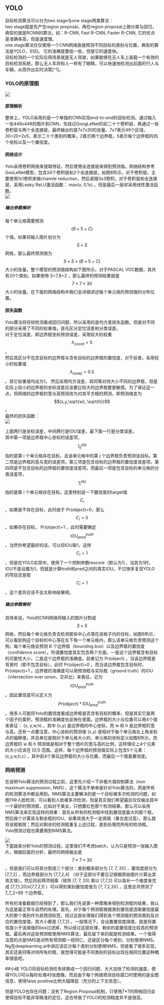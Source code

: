 ## YOLO

目标检测算法可以分为two stage与one stage两类算法：  
two stage就是先产生region proposal，再在region proposal上做分类与回归，典型的就是RCNN的算法，如：R-CNN, Fast R-CNN, Faster R-CNN, 它的优点是准确率高，但是速度慢。  
one stage算法仅仅使用一个CNN网络直接预测不同目标的类别与位置，典型的算法是YOLO，SSD。 它的准确度要低一些，但是它的速度快。  
目标检测的一个实际应用场景就是无人驾驶，如果能够在无人车上装载一个有效的目标检测系统，那么无人车将和人一样有了眼睛，可以快速地检测出前面的行人与车辆，从而作出实时决策[^1]。

### YOLO的原理图

![](/assets/YOLO_Principle.png)   

#### 原理解析  

整体上，YOLO采用的是一个单独的CNN实现end-to-end的目标检测。通过输入一张448x448的图片到CNN，先经过GoogLeNet的前二十个卷积层，再通过一些卷积层与两个全连接层，最终输出的是7x7x30的张量。7x7表示49个区域，30=20+2x5，表示二十个类别的概率，2表示两个边界框，5表示每个边界框的四个坐标以及一个置信度。   
 
#### 网络设计   
Yolo采用卷积网络来提取特征，然后使用全连接层来得到预测值。网络结构参考GooLeNet模型，包含24个卷积层和2个全连接层，如图8所示。对于卷积层，主要使用1x1卷积来做channle reduction，然后紧跟3x3卷积。对于卷积层和全连接层，采用Leaky ReLU激活函数： max(x, 0.1x) 。但是最后一层却采用线性激活函数。    
![](/assets/YOLO_Net_Structure.png)   

##### 输出参数解析

每个单元格需要预测$$(B\times5+C)$$个值。如果将输入图片划分为 $$S\times S$$ 网格，那么最终预测值为$$ S\times S\times (B\times5+C)$$ 大小的张量。整个模型的预测值结构如下图所示。对于PASCAL VOC数据，其共有20个类别，如果使用 S=7,B=2 ，那么最终的预测结果就是$$ 7\times 7\times 30 $$大小的张量。在下面的网络结构中我们会详细讲述每个单元格的预测值的分布位置。

#### 损失函数

Yolo算法将目标检测看成回归问题，所以采用的是均方差损失函数。但是对不同的部分采用了不同的权重值。首先区分定位误差和分类误差。  
对于定位误差，即边界框坐标预测误差，采用较大的权重 $$\lambda_{coord}=5$$。  
然后其区分不包含目标的边界框与含有目标的边界框的置信度，对于前者，采用较小的权重值 $$\lambda_{noobj}=0.5 $$。其它权重值均设为1。  然后采用均方误差，其同等对待大小不同的边界框，但是实际上较小的边界框的坐标误差应该要比较大的边界框要更敏感。为了保证这一点，将网络的边界框的宽与高预测改为对其平方根的预测，即预测值变为 $$(x,y,\sqrt{w}, \sqrt{h})$$ 。  
最终的损失函数：  
![](/assets/YOLO_Cost_Function.png)

上面两行是坐标误差，中间两行是IOU误差，最下面一行是分类误差。  
其中第一项是边界框中心坐标的误差项， $$1^{obj}_{ij}$$指的是第 i 个单元格存在目标，且该单元格中的第  j 个边界框负责预测该目标。第二项是边界框的高与宽的误差项。第三项是包含目标的边界框的置信度误差项。第四项是不包含目标的边界框的置信度误差项。而最后一项是包含目标的单元格的分类误差项， $$1^{obj}_{i}$$ 指的是第 i 个单元格存在目标。这里特别说一下置信度的target值 $$C_i$$ ，如果是不存在目标，此时由于 Pr\(object\)=0，那么 $$C_i=0$$ 。如果存在目标， Pr\(object\)=1 ，此时需要确定 $$\text{IOU}^{truth}_{pred}$$ ，当然你希望最好的话，可以将IOU取1，这样 $$C_i=1$$ ，但是在YOLO实现中，使用了一个控制参数rescore（默认为1），当其为1时，IOU不是设置为1，而就是计算truth和pred之间的真实IOU。不过很多复现YOLO的项目还是取 $$C_i=1$$ ，这个差异应该不会太影响结果吧。

##### 输出参数解析

具体来说，Yolo的CNN网络将输入的图片分割成 $$S\times S$$ 网格，然后每个单元格负责去检测那些中心点落在该格子内的目标，如图6所示，可以看到狗这个目标的中心落在左下角一个单元格内，那么该单元格负责预测这个狗。每个单元格会预测 B 个边界框（bounding box）以及边界框的置信度（confidence score）。所谓置信度其实包含两个方面，一是这个边界框含有目标的可能性大小，二是这个边界框的准确度。前者记为 Pr\(object\) ，当该边界框是背景时（即不包含目标），此时 Pr\(object\)=0 。而当该边界框包含目标时， Pr\(object\)=1 。边界框的准确度可以用预测框与实际框（ground truth）的IOU（intersection over union，交并比）来表征，记为 $$\text{IOU}^{truth}_{pred}$$ 。因此置信度可以定义为 $$Pr(object)*\text{IOU}^{truth}_{pred}$$ 。很多人可能将Yolo的置信度看成边界框是否含有目标的概率，但是其实它是两个因子的乘积，预测框的准确度也反映在里面。边界框的大小与位置可以用4个值来表征： \(x, y,w,h\) ，其中 \(x,y\) 是边界框的中心坐标，而 w 和 h 是边界框的宽与高。还有一点要注意，中心坐标的预测值 \(x,y\) 是相对于每个单元格左上角坐标点的偏移值，并且单位是相对于单元格大小的，单元格的坐标定义如图6所示。而边界框的 w 和 h 预测值是相对于整个图片的宽与高的比例，这样理论上4个元素的大小应该在 \[0,1\] 范围。这样，每个边界框的预测值实际上包含5个元素： \(x,y,w,h,c\) ，其中前4个表征边界框的大小与位置，而最后一个值是置信度。

### 网络预测

在说明Yolo算法的预测过程之前，这里先介绍一下非极大值抑制算法（non maximum suppression, NMS），这个算法不单单是针对Yolo算法的，而是所有的检测算法中都会用到。NMS算法主要解决的是一个目标被多次检测的问题，如图11中人脸检测，可以看到人脸被多次检测，但是其实我们希望最后仅仅输出其中一个最好的预测框，比如对于美女，只想要红色那个检测结果。那么可以采用NMS算法来实现这样的效果：首先从所有的检测框中找到置信度最大的那个框，然后挨个计算其与剩余框的IOU，如果其值大于一定阈值（重合度过高），那么就将该框剔除；然后对剩余的检测框重复上述过程，直到处理完所有的检测框。Yolo预测过程也需要用到NMS算法。

![](/assets/YOLO_NMS.png)  
下面就来分析Yolo的预测过程，这里我们不考虑batch，认为只是预测一张输入图片。根据前面的分析，最终的网络输出是 $$7\times 7 \times 30 $$，但是我们可以将其分割成三个部分：类别概率部分为 \[7, 7, 20\] ，置信度部分为 \[7,7,2\] ，而边界框部分为 \[7,7,2,4\] （对于这部分不要忘记根据原始图片计算出其真实值）。然后将前两项相乘（矩阵 \[7, 7, 20\] 乘以 \[7,7,2\] 可以各补一个维度来完成 \[7,7,1,20\]x\[7,7,2,1\] ）可以得到类别置信度值为 \[7, 7,2,20\] ，这里总共预测了 7_7_2=98 个边界框。

所有的准备数据已经得到了，那么我们先说第一种策略来得到检测框的结果，我认为这是最正常与自然的处理。首先，对于每个预测框根据类别置信度选取置信度最大的那个类别作为其预测标签，经过这层处理我们得到各个预测框的预测类别及对应的置信度值，其大小都是 \[7,7,2\] 。一般情况下，会设置置信度阈值，就是将置信度小于该阈值的box过滤掉，所以经过这层处理，剩余的是置信度比较高的预测框。最后再对这些预测框使用NMS算法，最后留下来的就是检测结果。一个值得注意的点是NMS是对所有预测框一视同仁，还是区分每个类别，分别使用NMS。Ng在deeplearning.ai中讲应该区分每个类别分别使用NMS，但是看了很多实现，其实还是同等对待所有的框，我觉得可能是不同类别的目标出现在相同位置这种概率很低吧。

##小结
YOLO将目标检测任务转换成一个回归问题，大大加快了检测的速度，使得YOLO可以每秒处理45张图像。而且由于每个网络预测目标窗口时使用的是全图信息，使得false positive比例大幅降低（充分的上下文信息）。

但是YOLO也存在问题：没有了Region Proposal机制，只使用7*7的网格回归会使得目标不能非常精准的定位，这也导致了YOLO的检测精度并不是很高。
